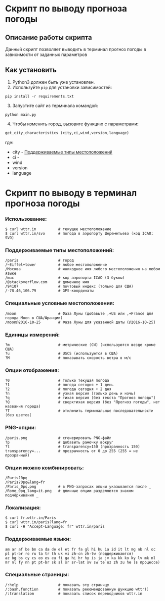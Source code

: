 # Скрипт по выводу прогноза погоды

## Описание работы скрипта
Данный скрипт позволяет выводить в терминал прогноз погоды
в зависимости от заданных параметров


## Как установить
1. Python3 должен быть уже установлен. 
2. Используйте `pip` для установки зависимостей:

```
pip install -r requirements.txt
```

3. Запустите сайт из терминала командой:

```
python main.py
```

4. Чтобы изменить город, вызовите функцию с параметрами:

``` python
get_city_characteristics (city,ci,wind,version,language)
```

где:
- city - [Поддерживаемые типы местоположений]()
- ci -
- wind
- version
- language

# Скрипт по выводу в терминал прогноза погоды

### Использование:

    $ curl wttr.in          # текущее местоположение
    $ curl wttr.in/svo      # погода в аэропорту Шереметьево (код ICAO: SVO)

### Поддерживаемые типы местоположений:

    /paris                  # город
    /~Eiffel+tower          # любое местоположение
    /Москва                 # юникодное имя любого местоположения на любом языке
    /muc                    # код аэропорта ICAO (3 буквы)
    /@stackoverflow.com     # доменное имя
    /94107                  # почтовый индекс (только для США)
    /-78.46,106.79          # GPS-координаты

### Специальные условные местоположения:

    /moon                   # Фаза Луны (добавьте ,+US или ,+France для города Moon в США/Франции)
    /moon@2016-10-25        # Фаза Луны для указанной даты (@2016-10-25)

### Единицы измерений:

    ?m                      # метрические (СИ) (используются везде кроме США)
    ?u                      # USCS (используются в США)
    ?M                      # показывать скорость ветра в м/с

### Опции отображения:

    ?0                      # только текущая погода
    ?1                      # погода сегодня + 1 день
    ?2                      # погода сегодня + 2 дня
    ?n                      # узкая версия (только день и ночь)
    ?q                      # тихая версия (без текста "Прогноз погоды")
    ?Q                      # сверхтихая версия (без "Прогноз погоды", нет названия города)
    ?T                      # отключить терминальные последовательности (без цветов)

### PNG-опции:

    /paris.png              # сгенерировать PNG-файл
    ?p                      # добавить рамочку вокруг
    ?t                      # transparency=150 (прозрачность 150)
    transparency=...        # прозрачность от 0 до 255 (255 = не прозрачный)

### Опции можно комбинировать:

    /Paris?0pq
    /Paris?0pq&lang=fr
    /Paris_0pq.png          # в PNG-запросах опции указываются после _
    /Rome_0pq_lang=it.png   # длинные опции разделяются знаком подчёркивания _

### Локализация:

    $ curl fr.wttr.in/Paris
    $ curl wttr.in/paris?lang=fr
    $ curl -H "Accept-Language: fr" wttr.in/paris

### Поддерживаемые языки:

    am ar af be bn ca da de el et fr fa gl hi hu ia id it lt mg nb nl oc pl pt-br ro ru ta tr th uk vi zh-cn zh-tw (поддерживаются)
    az bg bs cy cs eo es eu fi ga hi hr hy is ja jv ka kk ko ky lv mk ml mr nl fy nn pt pt-br sk sl sr sr-lat sv sw te uz zh zu he (в процессе)

### Специальные страницы:

    /:help                  # показать эту страницу
    /:bash.function         # показать рекомендованную функцию wttr()
    /:translation           # показать список переводчиков wttr.in


